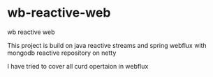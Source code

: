 # wb-reactive-web
wb reactive web

This project is build on java reactive streams and spring webflux with mongodb reactive repository on netty

I have tried to cover all curd opertaion in webflux 

